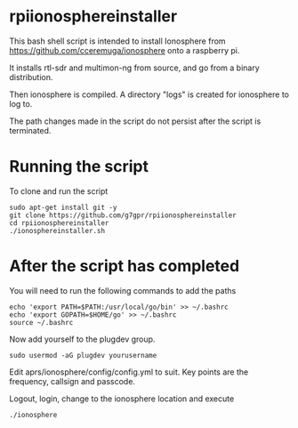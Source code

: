 # rpiionosphereinstaller

This bash shell script is intended to install Ionosphere from https://github.com/cceremuga/ionosphere onto a raspberry pi.

It installs rtl-sdr and multimon-ng from source, and go from a binary distribution.

Then ionosphere is compiled. A directory "logs" is created for ionosphere to log to. 

The path changes made in the script do not persist after the script is terminated.

# Running the script

To clone and run the script

```
sudo apt-get install git -y
git clone https://github.com/g7gpr/rpiionosphereinstaller 
cd rpiionosphereinstaller
./ionosphereinstaller.sh
```

# After the script has completed

You will need to run the following commands to add the paths 

```
echo 'export PATH=$PATH:/usr/local/go/bin' >> ~/.bashrc
echo 'export GOPATH=$HOME/go' >> ~/.bashrc
source ~/.bashrc
```
Now add yourself to the plugdev group.

```
sudo usermod -aG plugdev yourusername
```


Edit aprs/ionosphere/config/config.yml to suit. Key points are the frequency, callsign and passcode. 


Logout, login, change to the ionosphere location and execute

```
./ionosphere
```


